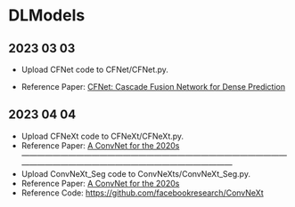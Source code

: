 # DLModels
## 2023 03 03
+ Upload CFNet code to CFNet/CFNet.py.

+ Reference Paper: [CFNet: Cascade Fusion Network for Dense Prediction](https://arxiv.org/abs/2302.06052)

## 2023 04 04
+ Upload CFNeXt code to CFNeXt/CFNeXt.py.
+ Reference Paper: [A ConvNet for the 2020s](https://arxiv.org/pdf/2201.03545.pdf)
—————————————————————————————————————————————————————————————
+ Upload ConvNeXt_Seg code to ConvNeXts/ConvNeXt_Seg.py.
+ Reference Paper: [A ConvNet for the 2020s](https://arxiv.org/pdf/2201.03545.pdf)
+ Reference Code: https://github.com/facebookresearch/ConvNeXt
